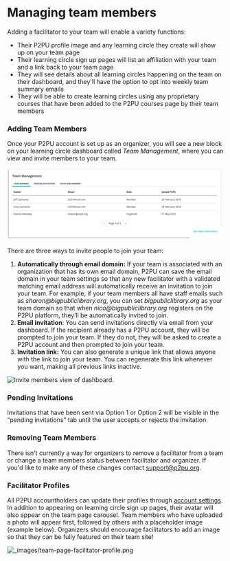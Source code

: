 # Managing team members

Adding a facilitator to your team will enable a variety functions:

* Their P2PU profile image and any learning circle they create will show up on your team page
* Their learning circle sign up pages will list an affiliation with your team and a link back to your team page
* They will see details about all learning circles happening on the team on their dashboard, and they'll have the option to opt into weekly team summary emails
* They will be able to create learning circles using any proprietary courses that have been added to the P2PU courses page by their team members

### Adding Team Members

Once your P2PU account is set up as an organizer, you will see a new block on your learning circle dashboard called _Team Management_, where you can view and invite members to your team.&#x20;

![Team Management block on organizer's dashboard.](<../../.gitbook/assets/team-page-edit (1).png>)

‌There are three ways to invite people to join your team:

1. **Automatically through email domain:** If your team is associated with an organization that has its own email domain, P2PU can save the email domain in your team settings so that any new facilitator with a validated matching email address will automatically receive an invitation to join your team. For example, if your team members all have staff emails such as _sharon@bigpubliclibrary.org_, you can set _bigpubliclibrary.org_ as your team domain so that when _nico@bigpubliclibrary.org_ registers on the P2PU platform, they’ll be automatically invited to join.
2. **Email invitation**: You can send invitations directly via email from your dashboard. If the recipient already has a P2PU account, they will be prompted to join your team. If they do not, they will be asked to create a P2PU account and then prompted to join your team.
3. **Invitation link:** You can also generate a unique link that allows anyone with the link to join your team. You can regenerate this link whenever you want, making all previous links inactive.

![Invite members view of dashboard.](https://learning-circles-user-manual.readthedocs.io/en/latest/\_images/2019-08-13-team-management.png)

### **Pending Invitations**

Invitations that have been sent via Option 1 or Option 2 will be visible in the “pending invitations” tab until the user accepts or rejects the invitation.

### Removing Team Members

There isn't currently a way for organizers to remove a facilitator from a team or change a team members status between facilitator and organizer. If you'd like to make any of these changes contact  [support@p2pu.org](mailto:support%40p2pu.org).&#x20;

### Facilitator Profiles

All P2PU accountholders can update their profiles through [account settings](https://learningcircles.p2pu.org/en/accounts/settings/\)). In addition to appearing on learning circle sign up pages, their avatar will also appear on the team page carousel. Team members who have uploaded a photo will appear first, followed by others with a placeholder image (example below). Organizers should encourage facilitators to add an image so that they can be fully featured on their team site!

![\_images/team-page-facilitator-profile.png](https://learning-circles-user-manual.readthedocs.io/en/latest/\_images/team-page-facilitator-profile.png)



